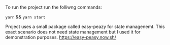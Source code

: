 To run the project run the folliwng commands:

`yarn` && 
`yarn start`

Project uses a small package called easy-peazy for state managenemt. This exact scenario does not need state management but I used it for demonstration purposes.
https://easy-peasy.now.sh/
